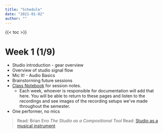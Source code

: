```yaml
---
title: "Schedule"
date: "2021-01-02"
author: ""
---
```


{{< toc >}}

# Week 1 (1/9)

- Studio introduction - gear overview
- Overview of studio signal flow
- Mic It! - Audio Basics
- Brainstorming future sessions
- [Class Notebook](https://dakotastateuniversity-my.sharepoint.com/:o:/g/personal/tate_carson_dsu_edu/EpqToghGiLlHs8uPcTDLZNUBTtNnx9OYDQkXYAtyt-QnYQ?e=VXcjaT) for session notes.
  - Each week, whoever is responsible for documentation will add that here. You will be able to return to these pages and listen to the recordings and see images of the recording setups we've made throughout the semester.
- One performer, no mics

> Read: Brian Eno _The Studio as a Compositional Tool_
> Read: [Studio as a musical instrument](https://www.ableton.com/en/blog/studio-as-an-instrument-part-1/?mtm_campaign=related-recommendation&mtm_source=blog&mtm_medium=related)

<!--
# Week 2 (1/16)

- [Guessing a Mic Position](../posts/week-2)
- Mic It! - "Good Sound"
- Mic It! - About Microphones Part 1
- one performer, one mic

> Read and respond: [Microphone - Reading Assignment](x-devonthink-item://1D4EDC59-F078-4B18-A043-93F7E327900E)
> Read: [Studio as a musical instrument 2](https://www.ableton.com/en/blog/studio-as-an-instrument-part-2/?mtm_campaign=related-recommendation&mtm_source=blog&mtm_medium=related)

# Week 3 (1/23)

- talk about [Project 1](../projects/#project-1)
- Mic It! - EQ Basics
- Mic It! - The Effect of Microphone Position
- talk about previous recordings
- Preamps?

> Quiz 1 - Microphones
> Read: [Studio as a musical instrument 3](https://www.ableton.com/en/blog/studio-as-an-instrument-part-3/?mtm_campaign=related-recommendation&mtm_source=blog&mtm_medium=related)

# Week 4 (1/30)

- voice
- Mic It! - Recording Vocals

# Week 5 (2/6)

- Male Voice
- Project 1 due

# Week 6 (2/13)

- multiple mics, one performer
- Mic It! - Stereo Imaging

# Week 7 (2/20)

- Mic It! - Stereo Microphone Arrays
- multiple mics, one performer
- Introduce [Session Plan](x-devonthink-item://AEF29D46-6D95-4FC2-B79B-6E83882F4CA1). Starting in week 9, we'll have groups of musicians come in to record. You'll work in groups to run the session: producer, studio tech, and engineer. You'll create and execute the plan for your scheduled week as a group.
- Read [Studio Tips and Tricks](x-devonthink-item://303C627A-943E-4B30-8DCD-95E9D2AD4838) as preparation for your session. Be ready to answer some questions from [recording-plan-discussion](x-devonthink-item://19080DDB-F977-49C4-90A2-5E27D1332CE1) next week.

# Week 8 (2/27)

- Mic It! - Drum Miking
- Intro [Project 2](../projects/#project-2) - Due on X
- multiple mics, one performer
- Create a practice session plan
- Introduce session documentation for more complex session:
  - https://ocw.mit.edu/courses/21m-380-music-and-technology-recording-techniques-and-audio-production-fall-2016/resources/mit21m_380f16_assn_sr2/
  - Pick teams and positions for the next few weeks


# Week 9 (3/6)

- multiple mics, multiple performers
- These sessions will require more detailed planning and documentation

# Week 10 (3/13)

- Spring Break - No Classes

# Week 11 (3/20)

- Project 2 due
- multiple mics, multiple performers

# Week 12 (3/27)

- multiple mics, multiple performers

# Week 13 (4/3)

- multiple mics, multiple performers

# Week 14 (4/10)

- multiple mics, multiple performers

# Week 15 (4/17)

- multiple mics, multiple performers

# Week 16 (4/24)

> Exam - Regularly scheduled class time Thursday, May 4th, 5 - 7:30 pm
> Exam will require a recording and detailed session plan + session documentation
 -->
